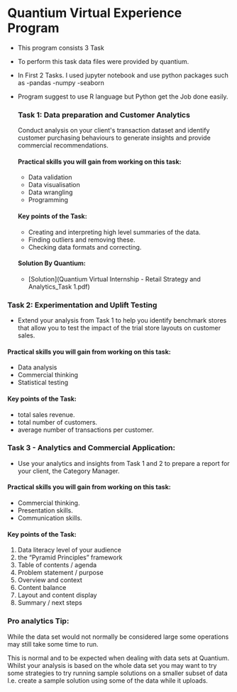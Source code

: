 # Quantium Virtual Experience Program

- This program consists 3 Task
- To perform this task data files were provided by quantium.
- In First 2 Tasks. I used jupyter notebook and use python packages such as -pandas -numpy -seaborn
- Program suggest to use R language but Python get the Job done easily.



  ### Task 1:  Data preparation and Customer Analytics

  Conduct analysis on your client's transaction dataset and identify customer purchasing behaviours to generate insights and provide commercial recommendations.

  #### Practical skills you will gain from working on this task:

  - Data validation
  - Data visualisation
  - Data wrangling
  - Programming

  #### Key points of the Task:
  - Creating and interpreting high level summaries of the data.
  - Finding outliers and removing these.
  - Checking data formats and correcting.
 

  #### Solution By Quantium:

  - [Solution](Quantium Virtual Internship - Retail Strategy and Analytics_Task 1.pdf)

 

### Task 2:  Experimentation and Uplift Testing

- Extend your analysis from Task 1 to help you identify benchmark stores that allow you to test the impact of the trial store layouts on customer sales.


 #### Practical skills you will gain from working on this task:

 - Data analysis
 - Commercial thinking
 - Statistical testing

#### Key points of the Task:

- total sales revenue.
- total number of customers.
- average number of transactions per customer.




### Task 3 - Analytics and Commercial Application:

- Use your analytics and insights from Task 1 and 2 to prepare a report for your client, the Category Manager.


#### Practical skills you will gain from working on this task:

- Commercial thinking.
- Presentation skills.
- Communication skills.

#### Key points of the Task:

1. Data literacy level of your audience
2. the “Pyramid Principles” framework
3. Table of contents / agenda
4. Problem statement / purpose
5. Overview and context
6. Content balance
7. Layout and content display
8. Summary / next steps



### Pro analytics Tip:
  
While the data set would not normally be considered large some operations may still take some time to run.

This is normal and to be expected when dealing with data sets at Quantium. Whilst your analysis is based on the whole data set you may want to try some strategies to try running sample solutions on a smaller subset of data I.e. create a sample solution using some of the data while it uploads.








 


  
  
